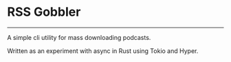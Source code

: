# RSS Gobbler
---
A simple cli utility for mass downloading podcasts.

Written as an experiment with async in Rust using Tokio and Hyper.
